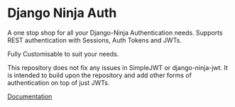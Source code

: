 # Django Ninja Auth

A one stop shop for all your Django-Ninja Authentication needs.
Supports REST authentication with Sessions, Auth Tokens and JWTs.

Fully Customisable to suit your needs.

This repository does not fix any issues in SimpleJWT or django-ninja-jwt.
It is intended to build upon the repository and add other forms of authentication on top of just JWTs.

[Documentation](https://bhargav.io/ninja-auth/)
